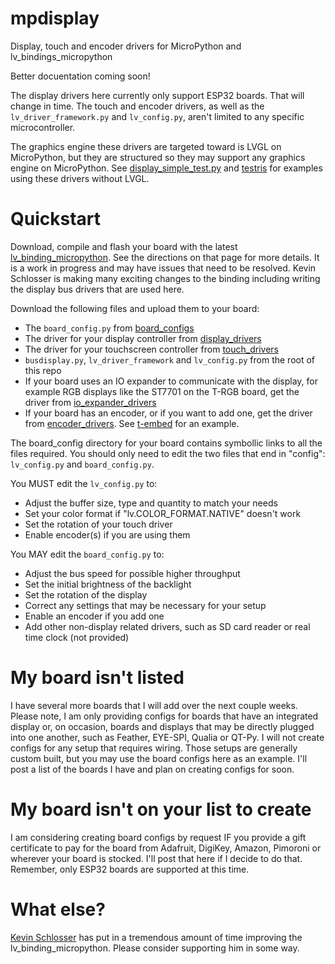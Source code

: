 # mpdisplay
Display, touch and encoder drivers for MicroPython and lv_bindings_micropython

Better docuentation coming soon!

The display drivers here currently only support ESP32 boards.  That will change in time.  The touch and encoder drivers, as well as the `lv_driver_framework.py` and `lv_config.py`, aren't limited to any specific microcontroller.

The graphics engine these drivers are targeted toward is LVGL on MicroPython, but they are structured so they may support any graphics engine on MicroPython.  See [display_simple_test.py](examples/display_simpletest.py) and [testris](https://github.com/bdbarnett/testris) for examples using these drivers without LVGL.

# Quickstart
Download, compile and flash your board with the latest [lv_binding_micropython](https://github.com/kdschlosser/lv_binding_micropython/tree/MicroPython_1.21.0_Update).  See the directions on that page for more details.  It is a work in progress and may have issues that need to be resolved.  Kevin Schlosser is making many exciting changes to the binding including writing the display bus drivers that are used here.

Download the following files and upload them to your board:
- The `board_config.py` from [board_configs](board_configs)
- The driver for your display controller from [display_drivers](display_drivers)
- The driver for your touchscreen controller from [touch_drivers](touch_drivers)
- `busdisplay.py`, `lv_driver_framework` and `lv_config.py` from the root of this repo
- If your board uses an IO expander to communicate with the display, for example RGB displays like the ST7701 on the T-RGB board, get the driver from [io_expander_drivers](io_expander_drivers)
- If your board has an encoder, or if you want to add one, get the driver from [encoder_drivers](encoder_drivers).  See [t-embed](board_configs/t-embed) for an example.

The board_config directory for your board contains symbollic links to all the files required.  You should only need to edit the two files that end in "config":  `lv_config.py` and `board_config.py`.

You MUST edit the `lv_config.py` to:
- Adjust the buffer size, type and quantity to match your needs
- Set your color format if "lv.COLOR_FORMAT.NATIVE" doesn't work
- Set the rotation of your touch driver
- Enable encoder(s) if you are using them

You MAY edit the `board_config.py` to:
- Adjust the bus speed for possible higher throughput
- Set the initial brightness of the backlight
- Set the rotation of the display
- Correct any settings that may be necessary for your setup
- Enable an encoder if you add one
- Add other non-display related drivers, such as SD card reader or real time clock (not provided)

# My board isn't listed
I have several more boards that I will add over the next couple weeks.  Please note, I am only providing configs for boards that have an integrated display or, on occasion, boards and displays that may be directly plugged into one another, such as Feather, EYE-SPI, Qualia or QT-Py.  I will not create configs for any setup that requires wiring.  Those setups are generally custom built, but you may use the board configs here as an example.  I'll post a list of the boards I have and plan on creating configs for soon.

# My board isn't on your list to create
I am considering creating board configs by request IF you provide a gift certificate to pay for the board from Adafruit, DigiKey, Amazon, Pimoroni or wherever your board is stocked.  I'll post that here if I decide to do that.  Remember, only ESP32 boards are supported at this time.

# What else?
[Kevin Schlosser](https://github.com/kdschlosser) has put in a tremendous amount of time improving the lv_binding_micropython.  Please consider supporting him in some way.